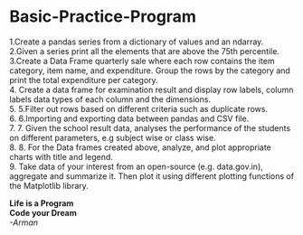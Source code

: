 # Basic-Practice-Program

1.Create a pandas series from a dictionary of values and an ndarray.<br>
2.Given a series print all the elements that are above the 75th percentile.<br>
3.Create a Data Frame quarterly sale where each row contains the item category, item name, and expenditure. Group the rows by the category and print the total expenditure per category.<br>
4. Create a data frame for examination result and display row labels, column labels data types of each column and the dimensions.<br>
5. 5.Filter out rows based on different criteria such as duplicate rows.<br>
6. 6.Importing and exporting data between pandas and CSV file.<br>
7. 7. Given the school result data, analyses the performance of the students on different parameters, e.g subject wise or class wise.<br>
8. 8. For the Data frames created above, analyze, and plot appropriate charts with title and legend.<br>
9. Take data of your interest from an open-source (e.g. data.gov.in), aggregate and summarize it. Then plot it using different plotting functions of the Matplotlib library.<br>

<b>Life is a Program<br>
Code your Dream</b><br>
<i>-Arman</i>
